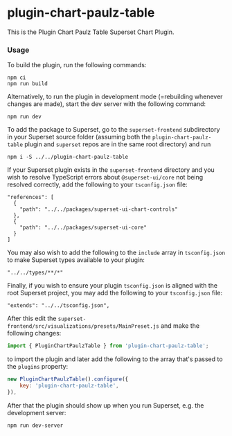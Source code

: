 # plugin-chart-paulz-table

This is the Plugin Chart Paulz Table Superset Chart Plugin.

### Usage

To build the plugin, run the following commands:

```
npm ci
npm run build
```

Alternatively, to run the plugin in development mode (=rebuilding whenever changes are made), start the dev server with the following command:

```
npm run dev
```

To add the package to Superset, go to the `superset-frontend` subdirectory in your Superset source folder (assuming both the `plugin-chart-paulz-table` plugin and `superset` repos are in the same root directory) and run
```
npm i -S ../../plugin-chart-paulz-table
```

If your Superset plugin exists in the `superset-frontend` directory and you wish to resolve TypeScript errors about `@superset-ui/core` not being resolved correctly, add the following to your `tsconfig.json` file:

```
"references": [
  {
    "path": "../../packages/superset-ui-chart-controls"
  },
  {
    "path": "../../packages/superset-ui-core"
  }
]
```

You may also wish to add the following to the `include` array in `tsconfig.json` to make Superset types available to your plugin:

```
"../../types/**/*"
```

Finally, if you wish to ensure your plugin `tsconfig.json` is aligned with the root Superset project, you may add the following to your `tsconfig.json` file:

```
"extends": "../../tsconfig.json",
```

After this edit the `superset-frontend/src/visualizations/presets/MainPreset.js` and make the following changes:

```js
import { PluginChartPaulzTable } from 'plugin-chart-paulz-table';
```

to import the plugin and later add the following to the array that's passed to the `plugins` property:
```js
new PluginChartPaulzTable().configure({
    key: 'plugin-chart-paulz-table',
}),
```

After that the plugin should show up when you run Superset, e.g. the development server:

```
npm run dev-server
```
